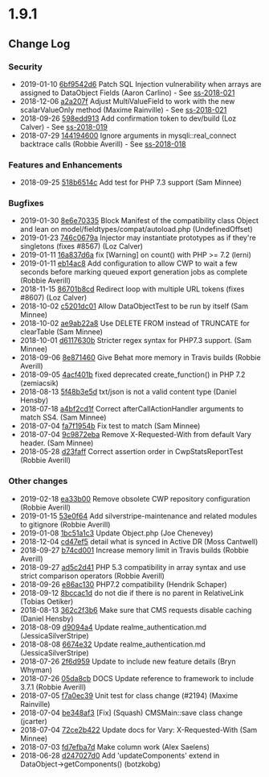 # 1.9.1

<!--- Changes below this line will be automatically regenerated -->

## Change Log

### Security

 * 2019-01-10 [6bf9542d6](https://github.com/silverstripe/silverstripe-framework/commit/6bf9542d664ac7935691c8055505b7ad8ea26e9a) Patch SQL Injection vulnerability when arrays are assigned to DataObject Fields (Aaron Carlino) - See [ss-2018-021](https://www.silverstripe.org/download/security-releases/ss-2018-021)
 * 2018-12-06 [a2a207f](https://github.com/symbiote/silverstripe-multivaluefield/commit/a2a207fbeb4af6a5f2c6781b21b63ecbc1ea4ae4) Adjust MultiValueField to work with the new scalarValueOnly method (Maxime Rainville) - See [ss-2018-021](https://www.silverstripe.org/download/security-releases/ss-2018-021)
 * 2018-09-26 [598edd913](https://github.com/silverstripe/silverstripe-framework/commit/598edd91341f389d7b919ec1201e03d2aba4d284) Add confirmation token to dev/build (Loz Calver) - See [ss-2018-019](https://www.silverstripe.org/download/security-releases/ss-2018-019)
 * 2018-07-29 [144194600](https://github.com/silverstripe/silverstripe-framework/commit/144194600c24ac3858bea8de2dc91c8318a352be) Ignore arguments in mysqli::real_connect backtrace calls (Robbie Averill) - See [ss-2018-018](https://www.silverstripe.org/download/security-releases/ss-2018-018)

### Features and Enhancements

 * 2018-09-25 [518b6514c](https://github.com/silverstripe/silverstripe-framework/commit/518b6514cdda6496b59dcaac9020c331d03d6714) Add test for PHP 7.3 support (Sam Minnee)

### Bugfixes

 * 2019-01-30 [8e6e70335](https://github.com/silverstripe/silverstripe-framework/commit/8e6e70335895063c6e6cfd99cfcfb50c6f9c2ad9) Block Manifest of the compatibility class Object and lean on model/fieldtypes/compat/autoload.php (UndefinedOffset)
 * 2019-01-23 [746c0679a](https://github.com/silverstripe/silverstripe-framework/commit/746c0679ad1d6ceac03d2adf167367f0ca2259cd) Injector may instantiate prototypes as if they're singletons (fixes #8567) (Loz Calver)
 * 2019-01-11 [16a837d6a](https://github.com/silverstripe/silverstripe-framework/commit/16a837d6a093115755cd821c63be1e3be088645b) fix [Warning] on count() with PHP &gt;= 7.2 (lerni)
 * 2019-01-11 [eb14ac8](https://github.com/silverstripe/cwp/commit/eb14ac8dd8c4d3e83b5af92ecb2811ca903d7935) Add configuration to allow CWP to wait a few seconds before marking queued export generation jobs as complete (Robbie Averill)
 * 2018-11-15 [86701b8cd](https://github.com/silverstripe/silverstripe-framework/commit/86701b8cd0cd5f8de813a7c9347e7c8055d878f4) Redirect loop with multiple URL tokens (fixes #8607) (Loz Calver)
 * 2018-10-02 [c5201dc01](https://github.com/silverstripe/silverstripe-framework/commit/c5201dc01a69e9a0b9c84ad120104f9aeba7e86e) Allow DataObjectTest to be run by itself (Sam Minnee)
 * 2018-10-02 [ae9ab22a8](https://github.com/silverstripe/silverstripe-framework/commit/ae9ab22a8ff1b48c90f7dfe2899c09efaa65b161) Use DELETE FROM instead of TRUNCATE for clearTable (Sam Minnee)
 * 2018-10-01 [d6117630b](https://github.com/silverstripe/silverstripe-framework/commit/d6117630bdc3be78f6426cf672cda6e68762a4ba) Stricter regex syntax for PHP7.3 support. (Sam Minnee)
 * 2018-09-06 [8e871460](https://github.com/silverstripe/silverstripe-cms/commit/8e871460a86c1040c324a186f63e300494a63a78) Give Behat more memory in Travis builds (Robbie Averill)
 * 2018-09-05 [4acf401b](https://github.com/silverstripe/silverstripe-cms/commit/4acf401b71abdd593244d9d889df8dc8be524184) fixed deprecated create_function() in PHP 7.2 (zemiacsik)
 * 2018-08-13 [5f48b3e5d](https://github.com/silverstripe/silverstripe-framework/commit/5f48b3e5d202635b5bfb6d77f63d706d57c46118) txt/json is not a valid content type (Daniel Hensby)
 * 2018-07-18 [a4bf2cd1f](https://github.com/silverstripe/silverstripe-framework/commit/a4bf2cd1f301d06731dd56cb977a829fba4d7edd) Correct afterCallActionHandler arguments to match SS4. (Sam Minnee)
 * 2018-07-04 [fa7f1954b](https://github.com/silverstripe/silverstripe-framework/commit/fa7f1954be4c2548e8bfd16b07bd3537f11f839f) Fix test to match (Sam Minnee)
 * 2018-07-04 [9c9872eba](https://github.com/silverstripe/silverstripe-framework/commit/9c9872ebaccc75fda922d7fa5c93f26490ebcdde) Remove X-Requested-With from default Vary header. (Sam Minnee)
 * 2018-05-28 [d23faff](https://github.com/silverstripe/cwp-core/commit/d23faffae90c754358ed75ee94d889659ff28630) Correct assertion order in CwpStatsReportTest (Robbie Averill)

### Other changes

 * 2019-02-18 [ea33b00](https://github.com/silverstripe/cwp-installer/commit/ea33b00286aa2ef211f120585c4b0fb53256cde3) Remove obsolete CWP repository configuration (Robbie Averill)
 * 2019-01-15 [53e0f64](https://github.com/silverstripe/cwp-installer/commit/53e0f6475ad3c8eea628edc8ba33872af70d5e93) Add silverstripe-maintenance and related modules to gitignore (Robbie Averill)
 * 2019-01-08 [1bc51a1c3](https://github.com/silverstripe/silverstripe-framework/commit/1bc51a1c3949260e488b88fc2dd1fcf38b14bf39) Update Object.php (Joe Chenevey)
 * 2018-12-04 [cd47ef5](https://github.com/silverstripe/cwp/commit/cd47ef5dcba2476da1a95eb946afc7a0b68af6f0) detail what is synced in Active DR (Moss Cantwell)
 * 2018-09-27 [b74cd001](https://github.com/silverstripe/silverstripe-cms/commit/b74cd001ccd995f61190df66e3aa3cdf8ea788e1) Increase memory limit in Travis builds (Robbie Averill)
 * 2018-09-27 [ad5c2d41](https://github.com/silverstripe/silverstripe-cms/commit/ad5c2d41b48486ed9203973a77c55968daef48f9) PHP 5.3 compatibility in array syntax and use strict comparison operators (Robbie Averill)
 * 2018-09-26 [e86ac130](https://github.com/silverstripe/silverstripe-cms/commit/e86ac130a5d18fe189cb1cab530c1de541af06f4) PHP7.2 compatibility (Hendrik Schaper)
 * 2018-09-12 [8bccac1d](https://github.com/silverstripe/silverstripe-cms/commit/8bccac1d07e49803c67bc95ce11c105343f79368) do not die if there is no parent in RelativeLink (Tobias Oetiker)
 * 2018-08-13 [362c2f3b6](https://github.com/silverstripe/silverstripe-framework/commit/362c2f3b6488a1905ea5817f36dffd9f0567acb1) Make sure that CMS requests disable caching (Daniel Hensby)
 * 2018-08-09 [d9094a4](https://github.com/silverstripe/cwp/commit/d9094a40e8c261187b40e0b12ac841db964ae5ed) Update realme_authentication.md (JessicaSilverStripe)
 * 2018-08-08 [6674e32](https://github.com/silverstripe/cwp/commit/6674e320b077337cce8e15b27db712f19f1233e3) Update realme_authentication.md (JessicaSilverStripe)
 * 2018-07-26 [2f6d959](https://github.com/silverstripe/cwp/commit/2f6d9592d46189b1cc7df43c7e26a7093185bbbe) Update to include new feature details (Bryn Whyman)
 * 2018-07-26 [05da8cb](https://github.com/silverstripe/cwp/commit/05da8cb8aa5dac4eee1f0a28d2634f8718e2c683) DOCS Update reference to framework to include 3.7.1 (Robbie Averill)
 * 2018-07-05 [f7a0ec39](https://github.com/silverstripe/silverstripe-cms/commit/f7a0ec395ad12f532be1de4d01d157c4bc92ad1a) Unit test for class change (#2194) (Maxime Rainville)
 * 2018-07-04 [be348af3](https://github.com/silverstripe/silverstripe-cms/commit/be348af3ebca23216875802d8298201f5b9bd549) [Fix] (Squash) CMSMain::save class change (jcarter)
 * 2018-07-04 [72ce2b422](https://github.com/silverstripe/silverstripe-framework/commit/72ce2b422deecd567977c6b85270475ea0877a69) Update docs for Vary: X-Requested-With (Sam Minnee)
 * 2018-07-03 [fd7efba7d](https://github.com/silverstripe/silverstripe-framework/commit/fd7efba7d96c670ca611ad37eab99f3f52f4df8f) Make column work (Alex Saelens)
 * 2018-06-28 [d247027d0](https://github.com/silverstripe/silverstripe-framework/commit/d247027d0f8de975898872edca76f3bbd6908551) Add 'updateComponents' extend in DataObject-&gt;getComponents() (botzkobg)
